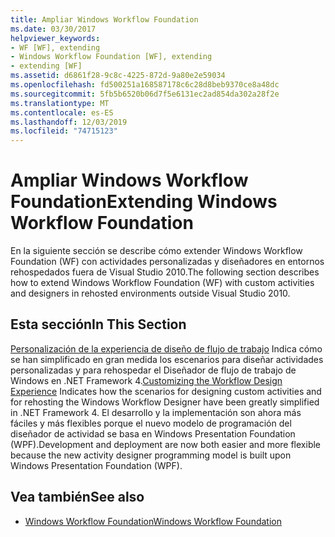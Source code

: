 ```yaml
---
title: Ampliar Windows Workflow Foundation
ms.date: 03/30/2017
helpviewer_keywords:
- WF [WF], extending
- Windows Workflow Foundation [WF], extending
- extending [WF]
ms.assetid: d6861f28-9c8c-4225-872d-9a80e2e59034
ms.openlocfilehash: fd500251a168587178c6c28d8beb9370ce8a48dc
ms.sourcegitcommit: 5fb5b6520b06d7f5e6131ec2ad854da302a28f2e
ms.translationtype: MT
ms.contentlocale: es-ES
ms.lasthandoff: 12/03/2019
ms.locfileid: "74715123"
---
```

# <a name="extending-windows-workflow-foundation"></a><span data-ttu-id="b68da-102">Ampliar Windows Workflow Foundation</span><span class="sxs-lookup"><span data-stu-id="b68da-102">Extending Windows Workflow Foundation</span></span>
<span data-ttu-id="b68da-103">En la siguiente sección se describe cómo extender Windows Workflow Foundation (WF) con actividades personalizadas y diseñadores en entornos rehospedados fuera de Visual Studio 2010.</span><span class="sxs-lookup"><span data-stu-id="b68da-103">The following section describes how to extend Windows Workflow Foundation (WF) with custom activities and designers in rehosted environments outside Visual Studio 2010.</span></span>

## <a name="in-this-section"></a><span data-ttu-id="b68da-104">Esta sección</span><span class="sxs-lookup"><span data-stu-id="b68da-104">In This Section</span></span>
 <span data-ttu-id="b68da-105">[Personalización de la experiencia de diseño de flujo de trabajo](customizing-the-workflow-design-experience.md) Indica cómo se han simplificado en gran medida los escenarios para diseñar actividades personalizadas y para rehospedar el Diseñador de flujo de trabajo de Windows en .NET Framework 4.</span><span class="sxs-lookup"><span data-stu-id="b68da-105">[Customizing the Workflow Design Experience](customizing-the-workflow-design-experience.md) Indicates how the scenarios for designing custom activities and for rehosting the Windows Workflow Designer have been greatly simplified in .NET Framework 4.</span></span> <span data-ttu-id="b68da-106">El desarrollo y la implementación son ahora más fáciles y más flexibles porque el nuevo modelo de programación del diseñador de actividad se basa en Windows Presentation Foundation (WPF).</span><span class="sxs-lookup"><span data-stu-id="b68da-106">Development and deployment are now both easier and more flexible because the new activity designer programming model is built upon Windows Presentation Foundation (WPF).</span></span>

## <a name="see-also"></a><span data-ttu-id="b68da-107">Vea también</span><span class="sxs-lookup"><span data-stu-id="b68da-107">See also</span></span>

- [<span data-ttu-id="b68da-108">Windows Workflow Foundation</span><span class="sxs-lookup"><span data-stu-id="b68da-108">Windows Workflow Foundation</span></span>](index.md)

